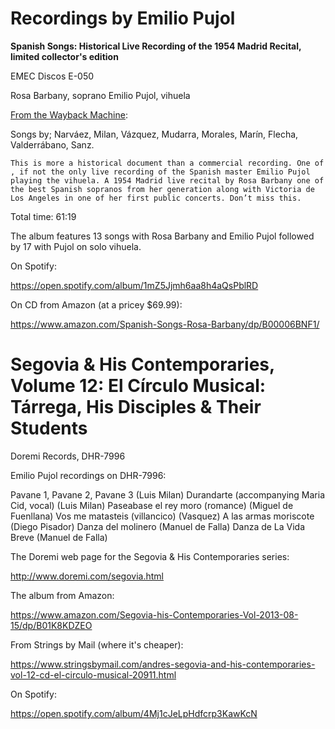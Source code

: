 # Recordings by Emilio Pujol


**Spanish Songs: Historical Live Recording of the 1954 Madrid Recital, limited collector's edition**

EMEC Discos E-050

Rosa Barbany, soprano
Emilio Pujol, vihuela

[From the Wayback Machine](https://web.archive.org/web/20070813235043/http://www.emecdiscos.com/home%20pages/050.htm):

Songs by;
Narváez, Milan, Vázquez, 
Mudarra, Morales, Marín,
Flecha, Valderrábano, Sanz.

	This is more a historical document than a commercial recording. One of , if not the only live recording of the Spanish master Emilio Pujol playing the vihuela. A 1954 Madrid live recital by Rosa Barbany one of the best Spanish sopranos from her generation along with Victoria de Los Angeles in one of her first public concerts. Don’t miss this.

Total time: 61:19

The album features 13 songs with Rosa Barbany and Emilio Pujol followed by 17 with Pujol on solo vihuela.

On Spotify:

<https://open.spotify.com/album/1mZ5Jjmh6aa8h4aQsPblRD>

On CD from Amazon (at a pricey $69.99):

<https://www.amazon.com/Spanish-Songs-Rosa-Barbany/dp/B00006BNF1/>

# Segovia & His Contemporaries, Volume 12: El Círculo Musical: Tárrega, His Disciples & Their Students

Doremi Records, DHR-7996

Emilio Pujol recordings on DHR-7996:

Pavane 1, Pavane 2, Pavane 3 (Luis Milan)
Durandarte (accompanying Maria Cid, vocal) (Luis Milan)
Paseabase el rey moro (romance) (Miguel de Fuenllana)
Vos me matasteis (villancico) (Vasquez)
A las armas moriscote (Diego Pisador)
Danza del molinero (Manuel de Falla)
Danza de La Vida Breve (Manuel de Falla)

The Doremi web page for the Segovia & His Contemporaries series:

<http://www.doremi.com/segovia.html>

The album from Amazon:

<https://www.amazon.com/Segovia-his-Contemporaries-Vol-2013-08-15/dp/B01K8KDZEO>

From Strings by Mail (where it's cheaper):

<https://www.stringsbymail.com/andres-segovia-and-his-contemporaries-vol-12-cd-el-circulo-musical-20911.html>

On Spotify:

<https://open.spotify.com/album/4Mj1cJeLpHdfcrp3KawKcN>




